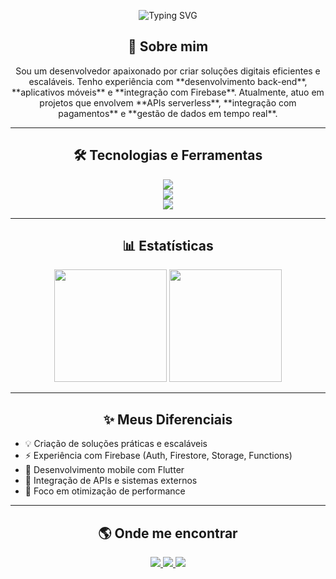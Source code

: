 <!-- Banner animado -->
<p align="center">
  <img src="https://readme-typing-svg.demolab.com?font=Fira+Code&pause=2000&color=1ABC9C&center=true&vCenter=true&width=600&lines=Ol%C3%A1%2C+eu+sou+o+Eduardo+👋;Desenvolvedor+Back-end+%26+Mobile;Apaixonado+por+tecnologia+e+inova%C3%A7%C3%A3o" alt="Typing SVG" />
</p>

<!-- Apresentação -->
<h2 align="center">🚀 Sobre mim</h2>
<p align="center">
Sou um desenvolvedor apaixonado por criar soluções digitais eficientes e escaláveis.  
Tenho experiência com **desenvolvimento back-end**, **aplicativos móveis** e **integração com Firebase**.  
Atualmente, atuo em projetos que envolvem **APIs serverless**, **integração com pagamentos** e **gestão de dados em tempo real**.
</p>

---

<h2 align="center">🛠️ Tecnologias e Ferramentas</h2>
<p align="center">
  <!-- Linguagens -->
  <img src="https://skillicons.dev/icons?i=js,ts,nodejs,dart,flutter,html,css" /><br/>
  <!-- Back-end & Banco -->
  <img src="https://skillicons.dev/icons?i=firebase,mongodb,postgres,express" /><br/>
  <!-- Outras -->
  <img src="https://skillicons.dev/icons?i=git,github,vscode,unity,figma" />
</p>

---

<h2 align="center">📊 Estatísticas</h2>
<div align="center">
  <img height="180em" src="https://github-readme-stats.vercel.app/api?username=SEUUSUARIO&show_icons=true&theme=radical&count_private=true"/>
  <img height="180em" src="https://github-readme-streak-stats.herokuapp.com/?user=SEUUSUARIO&theme=radical"/>
</div>

---

<h2 align="center">✨ Meus Diferenciais</h2>
<ul>
  <li>💡 Criação de soluções práticas e escaláveis</li>
  <li>⚡ Experiência com Firebase (Auth, Firestore, Storage, Functions)</li>
  <li>📱 Desenvolvimento mobile com Flutter</li>
  <li>🔗 Integração de APIs e sistemas externos</li>
  <li>🎯 Foco em otimização de performance</li>
</ul>

---

<h2 align="center">🌎 Onde me encontrar</h2>
<p align="center">
  <a href="https://www.linkedin.com/in/eduardo-chiaratto-807a86208/" target="_blank">
    <img src="https://img.shields.io/badge/-LinkedIn-%230077B5?style=for-the-badge&logo=linkedin&logoColor=white">
  </a>
  <a href="mailto:eduardo.chiaratto05@gmail.com">
    <img src="https://img.shields.io/badge/-Gmail-%23EA4335?style=for-the-badge&logo=gmail&logoColor=white">
  </a>
  <a href="https://www.behance.net/eduardochiarat" target="_blank">
    <img src="https://img.shields.io/badge/-Portf%C3%B3lio-%231abc9c?style=for-the-badge&logo=About.me&logoColor=white">
  </a>
</p>
